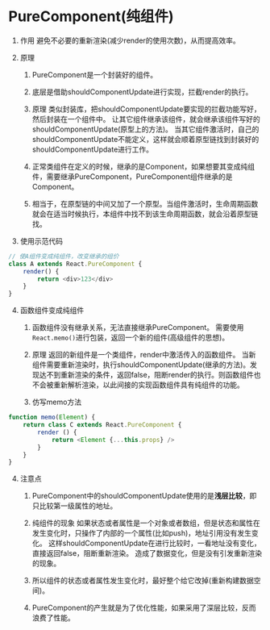 # PureComponent(纯组件)

1. 作用
    避免不必要的重新渲染(减少render的使用次数)，从而提高效率。
    

2. 原理
    1) PureComponent是一个封装好的组件。
    2) 底层是借助shouldComponentUpdate进行实现，拦截render的执行。
    3) 原理
    类似封装库，把shouldComponentUpdate要实现的拦截功能写好，然后封装在一个组件中。
    让其它组件继承该组件，就会继承该组件写好的shouldComponentUpdate(原型上的方法)。
    当其它组件激活时，自己的shouldComponentUpdate不能定义，这样就会顺着原型链找到封装好的shouldComponentUpdate进行工作。

    4) 正常类组件在定义的时候，继承的是Component，如果想要其变成纯组件，需要继承PureComponent，PureComponent组件继承的是Component。

    5) 相当于，在原型链的中间又加了一个原型。当组件激活时，生命周期函数就会在适当时候执行，本组件中找不到该生命周期函数，就会沿着原型链找。


3. 使用示范代码
```js
// 使A组件变成纯组件，改变继承的组价
class A extends React.PureComponent {
    render() {
        return <div>123</div>
    }
}
```


4. 函数组件变成纯组件
    1) 函数组件没有继承关系，无法直接继承PureComponent。
       需要使用`React.memo()`进行包装，返回一个新的组件(高级组件的思想)。

    2) 原理
    返回的新组件是一个类组件，render中激活传入的函数组件。
    当新组件需要重新渲染时，执行shouldComponentUpdate(继承的方法)。发现达不到重新渲染的条件，返回false，阻断render的执行。则函数组件也不会被重新解析渲染，以此间接的实现函数组件具有纯组件的功能。

    3) 仿写memo方法
```js
function memo(Element) {
    return class C extends React.PureComponent {
        render () {
            return <Element {...this.props} />
        }
    }
}
```

4. 注意点
    1) PureComponent中的shouldComponentUpdate使用的是**浅层比较**，即只比较第一级属性的地址。

    2) 纯组件的现象
    如果状态或者属性是一个对象或者数组，但是状态和属性在发生变化时，只操作了内部的一个属性(比如push)，地址引用没有发生变化。
    这样shouldComponentUpdate在进行比较时，一看地址没有变化，直接返回false，阻断重新渲染。
    造成了数据变化，但是没有引发重新渲染的现象。

    3) 所以组件的状态或者属性发生变化时，最好整个给它改掉(重新构建数据空间)。

    4) PureComponent的产生就是为了优化性能，如果采用了深层比较，反而浪费了性能。


